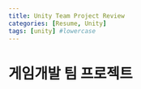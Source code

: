 ```yaml
---
title: Unity Team Project Review
categories: [Resume, Unity]
tags: [unity] #lowercase    
---
```


# 게임개발 팀 프로젝트

